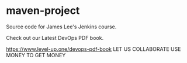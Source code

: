 # maven-project
Source code for James Lee's Jenkins course.

Check out our Latest DevOps PDF book.

https://www.level-up.one/devops-pdf-book
LET US COLLABORATE 
USE MONEY TO GET MONEY
